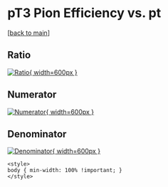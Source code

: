# pT3 Pion Efficiency vs. pt

[[back to main](./)]



## Ratio

[![Ratio](../mtv/var/pT3_211_eff_pt.png){ width=600px }](../mtv/var/pT3_211_eff_pt.pdf)

## Numerator

[![Numerator](../mtv/num/pT3_211_eff_pt_num.png){ width=600px }](../mtv/num/pT3_211_eff_pt_num.pdf)

## Denominator

[![Denominator](../mtv/den/pT3_211_eff_pt_den.png){ width=600px }](../mtv/den/pT3_211_eff_pt_den.pdf)


``` {=html}
<style>
body { min-width: 100% !important; }
</style>
```
